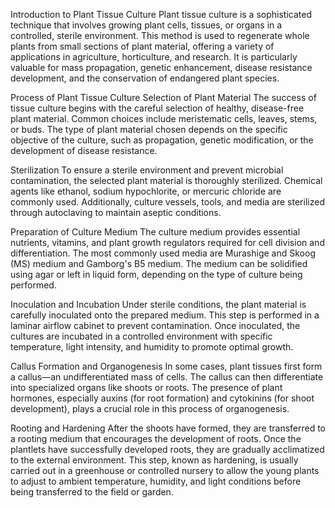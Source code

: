 Introduction to Plant Tissue Culture
Plant tissue culture is a sophisticated technique that involves growing plant cells, tissues, or organs in a controlled, sterile environment. This method is used to regenerate whole plants from small sections of plant material, offering a variety of applications in agriculture, horticulture, and research. It is particularly valuable for mass propagation, genetic enhancement, disease resistance development, and the conservation of endangered plant species.

Process of Plant Tissue Culture
Selection of Plant Material The success of tissue culture begins with the careful selection of healthy, disease-free plant material. Common choices include meristematic cells, leaves, stems, or buds. The type of plant material chosen depends on the specific objective of the culture, such as propagation, genetic modification, or the development of disease resistance.

Sterilization To ensure a sterile environment and prevent microbial contamination, the selected plant material is thoroughly sterilized. Chemical agents like ethanol, sodium hypochlorite, or mercuric chloride are commonly used. Additionally, culture vessels, tools, and media are sterilized through autoclaving to maintain aseptic conditions.

Preparation of Culture Medium The culture medium provides essential nutrients, vitamins, and plant growth regulators required for cell division and differentiation. The most commonly used media are Murashige and Skoog (MS) medium and Gamborg's B5 medium. The medium can be solidified using agar or left in liquid form, depending on the type of culture being performed.

Inoculation and Incubation Under sterile conditions, the plant material is carefully inoculated onto the prepared medium. This step is performed in a laminar airflow cabinet to prevent contamination. Once inoculated, the cultures are incubated in a controlled environment with specific temperature, light intensity, and humidity to promote optimal growth.

Callus Formation and Organogenesis In some cases, plant tissues first form a callus—an undifferentiated mass of cells. The callus can then differentiate into specialized organs like shoots or roots. The presence of plant hormones, especially auxins (for root formation) and cytokinins (for shoot development), plays a crucial role in this process of organogenesis.

Rooting and Hardening After the shoots have formed, they are transferred to a rooting medium that encourages the development of roots. Once the plantlets have successfully developed roots, they are gradually acclimatized to the external environment. This step, known as hardening, is usually carried out in a greenhouse or controlled nursery to allow the young plants to adjust to ambient temperature, humidity, and light conditions before being transferred to the field or garden.
